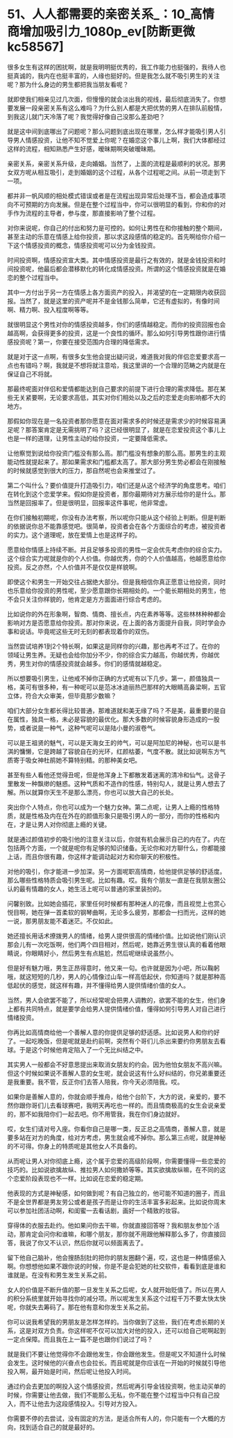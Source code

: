 # 51、人人都需要的亲密关系_：10_高情商增加吸引力_1080p_ev[防断更微kc58567]

很多女生有这样的困扰啊，就是我明明挺优秀的，我工作能力也挺强的，我待人也挺真诚的，我内在也挺丰富的，人缘也挺好的。但是我怎么就不吸引男生的关注呢？那为什么身边的男生都把我当朋友看呢？

就即使我们相亲见过几次面，但慢慢的就会淡出我的视线，最后彻底消失了。你想要发展一段亲密关系有这么难吗？为什么别人都是大把优势的男人在排队前殷情，到我这儿就门天冷落了呢？我觉得好像自己没那么差劲吧？

就是这中间到底哪出了问题呢？那么问题到底出现在哪里，怎么样才能吸引男人引导男人情感投资，让他不知不觉爱上你呢？在婚恋这个事儿上啊，我们大体都经过这样的流程，相知熟悉产生好感，暧昧期啊突破暧昧期。

亲密关系，亲密关系升级，走向婚姻。当然了，上面的流程是最顺利的状况。那男女双方呢从相互吸引，走到婚姻的这个过程，从各个过程呢之间。从前一项走到下一项。

都并非一帆风顺的相处模式错误或者是在流程出现异常后处理不当，都会造成事项向不可预期的方向发展。但是在整个过程当中，你可以很明显的看到，你和你的对手作为流程的主导者，参与度，那直接影响了整个过程。

对你来说呢，你自己的付出和努力是可控的。如何让男性在和你接触的整个期间，甚至主动的乐意在情感上给你投资，那以求这段感情的稳定的。首先啊给你介绍一下这个情感投资的概念，情感投资呢可以分为金钱投资。

时间投资啊，情感投资宣大类。其中情感投资是最行之有效的，就是金钱投资和时间投资呢，他最后都会潜移默化的转化成情感投资。所谓的这个情感投资就是在婚恋的整个过程当中。

其中一方付出于另一方在情感上各方面资产的投入，并渴望的在一定期限内收获回报。当然了，就是这里的资产呢并不是金钱那么简单，它还有虚拟的，有像时间啊、精力啊、投入程度啊等等。

就很明显这个男性对你的情感投资越多，你们的感情越稳定。而你的投资回报也会越高啊，会获得更多的投资，这是一个良性的循环。那么如何引导男性跟你进行情感投资呢？第一，你要在接受范围内合理的降低需求。

就是对于这一点啊，有很多女生他会提出疑问说，难道我对我的伴侣恋爱要求高一点也有错吗？啊，我就是不想将就注意哈，我这里讲的一个合理的范畴之内就是在保证自己不将就。

那最终呢面对伴侣和爱情都能达到自己要求的前提下进行合理的需求降低。那在某些无关紧要啊，无论要求高低，其实对你们相处以及之后的恋爱走向影响都不大的地方。

那假如你现在是一名投资者那你愿意在面对需求多的时候还是需求少的时候容易满足呢？那答案肯定是无需挑明了吗？这已经很明显了，就是在恋爱投资这个事儿上也是一样的道理，让男性主动的给你投资，一定要降低需求。

让他察觉到说给你投资门槛没有那么高。那门槛没有想象的那么高。那男生的主观能动性就提起来了。那如果需求和门槛都太高了。那大部分男生势必都会在刚接触的时候就感觉到很大的压力，那自然呢也会来推堂过了。

第二个叫什么？要价值提升打造吸引力，咱们还是从这个经济学的角度思考。咱们在转化到这个恋爱学来。假如你是投资者，那你最期待对方展示给你的是什么。那当然是回报率了。但是很明显，回报率这件事呢，他非常虚。

在你们接触初期呢，你没有办法考察，所以呢你只能从这个经验上判断。但是判断的依据说你总不能靠感觉吧。很简单，投资者会在各个方面综合的考虑，被投资者的实力。这个道理呢，放在爱情上也是这样子的。

愿意给你情感上持续不断。并且足够多投资的男性一定会优先考虑你的综合实力。这个综合实力呢就是你的个人价值。你越优秀，你的个人价值越高，他越愿意给你投资。反之亦然，个人价值并不是仅仅是样貌啊。

即使这个和男生一开始交往占据绝大部分。但是我相信你真正愿意让他投资，同时也乐意给你投资的男性呢，至少愿意跟你长期相处的。一个能长期相处的男生，他不会只关注你样貌的，他肯定是方方面面进行综合考虑的。

比如说你的外在形象啊，智商、情商、擅长点，内在素养等等。这些林林种种都会影响对方是否愿意给你投资。那对你来说，在上面的各方面提升自我，同时学会办事和说话。毕竟呢这些无时无刻的都表现着你的双伤。

当然尝试培养1到2个特长啊，如果这是同样你的兴趣，那也再考不过了。在你的领域让男生养。无疑也会给你加分不少，你的综合实力越高，你越优秀，你越优秀，男生对你的情感投资就会越多。你们的感情就越稳定。

所以想要吸引男生，让他戒不掉你正确的方式呢有以下几步。第一，颜值独具一格，美可有很多种，有一种呢可以是范冰冰迪丽热巴那样的大眼睛高鼻梁啊，五官立体，符合大众审美，但毕竟那少数嘛？

咱们大部分女生都长得比较普通，那难道就和美无缘了吗？不是美，最重要的是自在属性，独具一格，未必是容貌的最优化。那大多数的时候容貌身形造成的一股势，或者说是一种气，这种气呢可以是陆小曼的淑卷气。

可以是王祖贤的魅气，可以是天海女王的帅气，可以是阿加尼的神秘，也可以是书淇的慵懒，它是跨越了容貌自在的光环，红颜枯萎，气度不散。就比如说啊东方气质寄于吸女神杜鹃她不算特别精。的那种美女吧。

甚至有些人看他还觉得丑呢，但是他浑身上下都散发着迷离的清冷和仙气。这骨子里散发一种飘缈的魅惑。这种气质和不造作的性感，特别勾人，就是让男人想去了解。所以就算你天生不是那么漂亮，你也可以放大自己的长处。

突出你个人特点，你也可以成为一个魅力女神。第二点呢，让男人上瘾的性格特质，就是性格及内在在外在的颜值形象只是吸引男人的一部分，而你的性格和内在，才是让男人对你彻底上瘾的关键。

就是通过颜值初步的吸引他的注意关注以后，你就有机会展示自己的内在了。内在包括两个方面，一个就是呢你有足够的知识储备。无论你和对方聊什么，你都能接上话，而且你很有趣，你这样才能调动起对方和你聊天的积极性。

对他的吸引，你才能进一步加深。另一方面呢职高情商，给他提供足够的舒适度。那么哪些性格特质会吸引男生呢。比如有趣。哎。我有个朋友一直是在我朋友圈公认的最有情趣的女人，她生活上呢可以普通的家里装扮的。

问馨别致。比如她会插花，家里任何时候都有那种迷人的花像，而且视觉上也赏心悦目啊，她在弹一首柔软的钢琴曲啊，无论多么疲劳，那都会一扫而光，这样的她一说，那男朋友能不着迷茫。不仅如此。

她还擅长用话术撩拨男人的情绪，给男人提供很高的情绪价值。比如说他们刚认识那会儿有一次吃饭啊，他们两个四目相对，然后呢，她靠近男生很认真的看着他眼睛说，你眼睛好小，然后男生有点尴尬，然后呢继续说虽然小。

但是好有魅力哦，男生正昂得意时，他又来一句。也许就是因为小吧，所以鞠躬哦，就这短短的几秒，男人的心情像过山车一样高低起伏，你知道吗？就是那种高低起伏的感觉，就这样有趣，并不懂得给男人提供情绪价值的女人。

当然，男人会欲罢不能了，所以经常呢会把男人调教的，欲罢不能的女生，他们身上都有共同特点，就是要学会给男人提供情绪价值，懂得如何引导男人对自己进行情绪投资。

你再比如高情商给他一个善解人意的你提供足够的舒适感。比如说男人和你约好了。一起吃晚饭，但是呢就是赴约前啊，突然有个哥们儿杀出来要约你男朋友去看球。于是这个时候他肯定陷入了一个无比纠结之中。

其实男人一般都会不好意思提出来取消女朋友的约会。因为他怕女朋友不高兴嘛。但这个时候如果说不善解人意的女生呢，就会说这有什么好纠结的，你兄弟重要还是我重要。我不管，反正你们去答人陪我，你今天必须陪我。哎。

如果你是善解人意的，你就会顺手推舟，给他个台阶下，大方的说，亲爱的，要不然你跟你哥们儿去看球赛吧，我明天再吃也一样的。而且情商极高的女生会说亲爱的，那不如我陪你们一起去吧。你不用管我，我在你们身边就好。

哎，女生们请对号入座。你看你自己是哪一类，反正总之高情商，善解人意，就是要多站在对方的角度，给对方考虑，男生就会戒不掉你。那么第三点呢，就是神秘的不可得。你身上的特质呢是其他女人不具备的。

从而呢让男人对你彻底上瘾，这个属于恋爱的高级阶段啊，你需要懂得一些恋爱的技巧的。比如说欲擒故纵、推拉男人如何撒娇等等。其实欲擒故纵嘛，在不同的这个恋爱阶段表现也不一样。比如说在恋爱的稳定期。

他表现的方式是神秘感，如何做到呢？有自己独立的，他可能不知道的圈子，而且不是全世界都是男友劳公或者是孩子而是让你的生活丰富多彩起来。比如说你周末可以参加社团活动啊，和闺蜜一去看话剧，画好一个精致的妆容。

穿得体的衣服去赴约。他如果问你去干嘛，你就直接回答呀？我和朋友参加个活动，那肯定会问你和谁嘛，和哪个朋友，那你就不用跟他解释那么多了，你直接回答，我说了你又不认识，然后你就可以频面离去了。

留下他自己脑补，他会搜肠刮肚的把你的朋友圈翻个遍，哎，这也是一种情感偷入啊。你想想他如果不跟你说的时候，你是不是会犯她的社交软件，看看到底是谁和谁就是。在没有和男生发生关系之前。

女人的价值是不断升值的那一旦发生关系之后呢，女人就开始贬值了。所以在男人的积分系统里就开始寻找你的减分项。所以呢发生关系这个过程千万不要太快太快呢，你就失去筹码了。那在他有意和你发生关系之前。

你可以说我希望我的男朋友是怎样怎样的。当你做到了这些，我们在考虑长期的关系，这是对双方负责。你这样呢不仅可以加大对他的投入，还可以给自己呢啊起到一定点保障。而且我在上一篇不是也跟你们说过了吗？

就是我们不要让他觉得你不会跟他发生，你会跟他发生。但是呢又不知道什么时候会发生。这时候他的兴奋点也会拉长。而且呢就是你应该在一开始的时候就引导他投入啊，最开始是时间，然后呢让他投入时间。

通过约会去更加的啊投入这个情感投资，然后呢再引导金钱投资啊，他主动买单的时候，你需要让他去做，我们不能那么无私，你不能在整个过程当中只有自己投入，而不让他去为这段感情投入。引导对方投入。

你需要不停的去尝试，没有固定的方法，是适合所有人的，你只能有一个大概的方向，找到适合自己的就是最好的。

